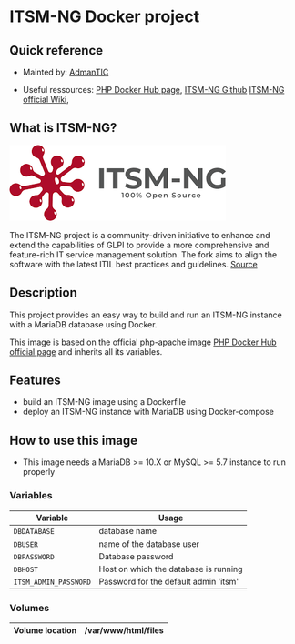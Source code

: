 # ITSM-NG Docker project 


## Quick reference
* Mainted by:
[AdmanTIC](https://www.admantic.fr/)

* Useful ressources:
[PHP Docker Hub page](https://hub.docker.com/_/php), [ITSM-NG Github](https://github.com/itsmng/itsm-ng) [ITSM-NG official Wiki](https://wiki.itsm-ng.org/),


## What is ITSM-NG?
![ITSM-NG logo](./pictures/itsm-ng.png)

The ITSM-NG project is a community-driven initiative to enhance and extend the capabilities of GLPI to provide a more comprehensive and feature-rich IT service management solution. The fork aims to align the software with the latest ITIL best practices and guidelines.  [Source](https://www.itsm-ng.org/)


## Description
This project provides an easy way to build and run an ITSM-NG instance with a MariaDB database using Docker.

This image is based on the official php-apache image [PHP Docker Hub official page](https://hub.docker.com/_/php) and inherits all its variables.   




## Features
- build an ITSM-NG image using a Dockerfile
- deploy an ITSM-NG instance with MariaDB using Docker-compose

## How to use this image
- This image needs a MariaDB >= 10.X or MySQL >= 5.7 instance to run properly


### Variables
| **Variable**       | **Usage**                             |
|---------------------|---------------------------------------|
| `DBDATABASE`          | database name                         |
| `DBUSER`              | name of the database user             |
| `DBPASSWORD`          | Database password                     |
| `DBHOST`              | Host on which the database is running |
| `ITSM_ADMIN_PASSWORD` | Password for the default admin 'itsm' |

### Volumes
| **Volume location** | **/var/www/html/files** |
|---------------------|-------------------------|